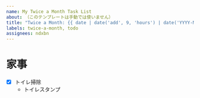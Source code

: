 ```yaml
---
name: My Twice a Month Task List
about: （このテンプレートは手動では使いません）
title: "Twice a Month: {{ date | date('add', 9, 'hours') | date('YYYY-MM-DD') }}"
labels: twice-a-month, todo
assignees: ndxbn
---
```


# 家事

- [x] トイレ掃除
  - トイレスタンプ
